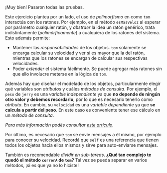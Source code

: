 ¡Muy bien! Pasaron todas las pruebas.

Este ejercicio plantea por un lado, el uso de _polimorfismo_ en como `tom` interactúa con los ratones. Por ejemplo, en el método `esMasVeloz` al esperar por parámetro cualquier ratón,  y _abstraer_ la idea un ratón genérico, trata indistintamente (_polimórficamente_) a cualquiera de los ratones del sistema.
Esto además permite:

- Mantener las _responsabilidades_ de los objetos. `tom` solamente se encarga calcular su velocidad y ver si es mayor que la del ratón, mientras que los ratones se encargan de calcular sus respectivas velocidades.
- Poder _extender_ el sistema fácilmente. Se puede agregar más ratones sin que ello involucre meterse en la lógica de `tom`.



Además hay que diseñar el modelado de los objetos, particularmente elegir qué variables son _atributos_ y cuáles _métodos de consulta_. Por ejemplo, el `peso` de `jerry` es una _variable independiente_ ya que **no depende de ningún otro valor y debemos recordarlo**, por lo que es necesario tenerlo como _atributo_. 
En cambio, su `velocidad` es una _variable dependiente_ ya que **se calcula a partir del peso**. En este caso es conveniente tener ese cálculo en un _método de consulta_.

_Para más información podés consultar [este artículo](http://wiki.uqbar.org/wiki/articles/oo-temporary-variable.html)._


Por último, es necesario que `tom` se envíe mensajes a él mismo, por ejemplo para conocer su velocidad. Recordá que `self` es una referencia que tienen todos los objetos hacia ellos mismos y sirve para auto-enviarse mensajes.

También es recomendable _dividir en sub-tareas_. **¿Qué tan complejo te quedó el método `correrA` de `tom`?** Tal vez se pueda separar en varios métodos, ¡si es que ya no lo hiciste!
